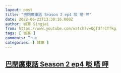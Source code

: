 ```yaml
---
layout: post
title: "巴閉廣東話 Season 2 ep4 啖 嗒 呷"
date: 2022-06-22T13:30:16.000Z
author: 城寨 Singjai
from: https://www.youtube.com/watch?v=QgfdfrCTfkg
tags: [ 城寨 ]
comments: True
categories: [ 城寨 ]
---
```

<!--1655904616000-->
[巴閉廣東話 Season 2 ep4 啖 嗒 呷](https://www.youtube.com/watch?v=QgfdfrCTfkg)
------

<div>

</div>
